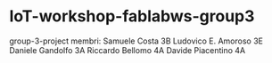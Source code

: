 # IoT-workshop-fablabws-group3
group-3-project
membri: 
Samuele Costa 3B
Ludovico E. Amoroso 3E
Daniele Gandolfo 3A
Riccardo Bellomo 4A
Davide Piacentino 4A